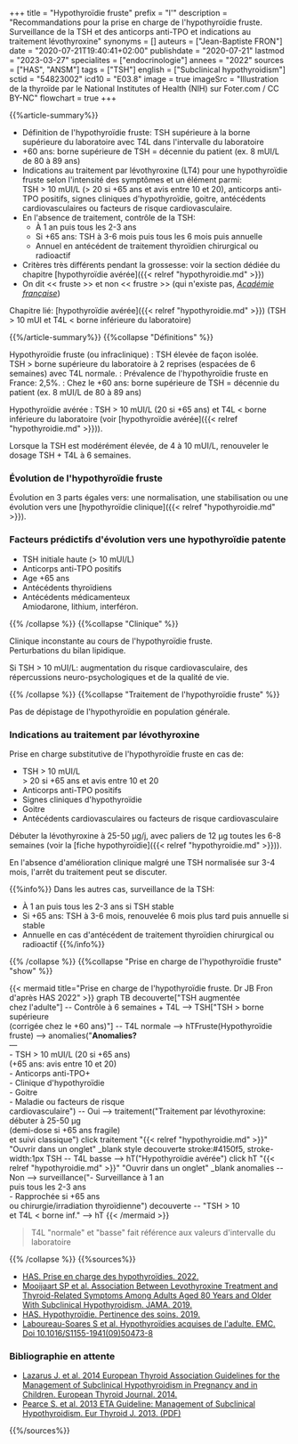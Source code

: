 +++
title = "Hypothyroïdie fruste"
prefix = "l'"
description = "Recommandations pour la prise en charge de l'hypothyroïdie fruste. Surveillance de la TSH et des anticorps anti-TPO et indications au traitement lévothyroxine"
synonyms = []
auteurs = ["Jean-Baptiste FRON"]
date = "2020-07-21T19:40:41+02:00"
publishdate = "2020-07-21"
lastmod = "2023-03-27"
specialites = ["endocrinologie"]
annees = "2022"
sources = ["HAS", "ANSM"]
tags = ["TSH"]
english = ["Subclinical hypothyroidism"]
sctid = "54823002"
icd10 = "E03.8"
image = true
imageSrc = "Illustration de la thyroïde par le National Institutes of Health (NIH) sur Foter.com / CC BY-NC"
flowchart = true
+++

{{%article-summary%}}

- Définition de l'hypothyroïdie fruste: TSH supérieure à la borne supérieure du laboratoire avec T4L dans l'intervalle du laboratoire
- +60 ans: borne supérieure de TSH = décennie du patient (ex. 8 mUI/L de 80 à 89 ans)
- Indications au traitement par lévothyroxine (LT4) pour une hypothyroïdie fruste selon l'intensité des symptômes et un élément parmi:  
  TSH > 10 mUI/L (> 20 si +65 ans et avis entre 10 et 20), anticorps anti-TPO positifs, signes cliniques d'hypothyroïdie, goitre, antécédents cardiovasculaires ou facteurs de risque cardiovasculaire.
- En l'absence de traitement, contrôle de la TSH:
  - À 1 an puis tous les 2-3 ans
  - Si +65 ans: TSH à 3-6 mois puis tous les 6 mois puis annuelle
  - Annuel en antécédent de traitement thyroïdien chirurgical ou radioactif
- Critères très différents pendant la grossesse: voir la section dédiée du chapitre [hypothyroïdie avérée]({{< relref "hypothyroidie.md" >}})
- On dit << fruste >> et non << frustre >> (qui n'existe pas, *[Académie française](https://www.dictionnaire-academie.fr/article/A9F1803)*)

Chapitre lié: [hypothyroïdie avérée]({{< relref "hypothyroidie.md" >}}) (TSH > 10 mUI et T4L < borne inférieure du laboratoire)

{{%/article-summary%}}
{{%collapse "Définitions" %}}

Hypothyroïdie fruste (ou infraclinique)
: TSH élevée de façon isolée.  
TSH > borne supérieure du laboratoire à 2 reprises (espacées de 6 semaines) avec T4L normale.
: Prévalence de l'hypothyroïdie fruste en France: 2,5%.
: Chez le +60 ans: borne supérieure de TSH = décennie du patient (ex. 8 mUI/L de 80 à 89 ans)

Hypothyroïdie avérée
: TSH > 10 mUI/L (20 si +65 ans) et T4L < borne inférieure du laboratoire (voir [hypothyroïdie avérée]({{< relref "hypothyroidie.md" >}})).

Lorsque la TSH est modérément élevée, de 4 à 10 mUI/L, renouveler le dosage TSH + T4L à 6 semaines.

### Évolution de l'hypothyroïdie fruste

Évolution en 3 parts égales vers: une normalisation, une stabilisation ou une évolution vers une [hypothyroïdie clinique]({{< relref "hypothyroidie.md" >}}).

### Facteurs prédictifs d'évolution vers une hypothyroïdie patente

- TSH initiale haute (> 10 mUI/L)
- Anticorps anti-TPO positifs
- Age +65 ans
- Antécédents thyroïdiens
- Antécédents médicamenteux  
  Amiodarone, lithium, interféron.

{{% /collapse %}}
{{%collapse "Clinique" %}}

Clinique inconstante au cours de l'hypothyroïdie fruste.  
Perturbations du bilan lipidique.

Si TSH > 10 mUI/L: augmentation du risque cardiovasculaire, des répercussions neuro-psychologiques et de la qualité de vie.

{{% /collapse %}}
{{%collapse "Traitement de l'hypothyroïdie fruste" %}}

Pas de dépistage de l'hypothyroïdie en population générale.

### Indications au traitement par lévothyroxine

Prise en charge substitutive de l'hypothyroïdie fruste en cas de:

- TSH > 10 mUI/L  
  \> 20 si +65 ans et avis entre 10 et 20
- Anticorps anti-TPO positifs
- Signes cliniques d'hypothyroïdie
- Goitre
- Antécédents cardiovasculaires ou facteurs de risque cardiovasculaire

Débuter la lévothyroxine à 25-50 µg/j, avec paliers de 12 µg toutes les 6-8 semaines (voir la [fiche hypothyroïdie]({{< relref "hypothyroidie.md" >}})).

En l'absence d'amélioration clinique malgré une TSH normalisée sur 3-4 mois, l'arrêt du traitement peut se discuter.

{{%info%}}
Dans les autres cas, surveillance de la TSH:

- À 1 an puis tous les 2-3 ans si TSH stable
- Si +65 ans: TSH à 3-6 mois, renouvelée 6 mois plus tard puis annuelle si stable
- Annuelle en cas d'antécédent de traitement thyroïdien chirurgical ou radioactif
{{%/info%}}

{{% /collapse %}}
{{%collapse "Prise en charge de l'hypothyroïdie fruste" "show" %}}

{{< mermaid title="Prise en charge de l'hypothyroïdie fruste. Dr JB Fron d'après HAS 2022" >}}
graph TB
  decouverte["TSH augmentée<br>chez l'adulte"] -- Contrôle à 6 semaines + T4L --> TSH["TSH &gt; borne supérieure<br>(corrigée chez le +60 ans)"] -- T4L normale --> hTFruste(Hypothyroïdie fruste) --> anomalies("<b>Anomalies?</b><br>—<br>- TSH &gt; 10 mUI/L (20 si +65 ans)<br>(+65 ans: avis entre 10 et 20)<br>- Anticorps anti-TPO+<br>- Clinique d'hypothyroïdie<br>- Goitre<br>- Maladie ou facteurs de risque<br>cardiovasculaire") -- Oui --> traitement("Traitement par lévothyroxine:<br>débuter à 25-50 µg<br>(demi-dose si +65 ans fragile)<br>et suivi classique")
  click traitement "{{< relref "hypothyroidie.md" >}}" "Ouvrir dans un onglet" _blank
  style decouverte stroke:#4150f5, stroke-width:1px
  TSH -- T4L basse --> hT("Hypothyroïdie avérée")
    click hT "{{< relref "hypothyroidie.md" >}}" "Ouvrir dans un onglet" _blank
    anomalies -- Non --> surveillance("- Surveillance à 1 an<br>puis tous les 2-3 ans<br>- Rapprochée si +65 ans<br>ou chirurgie/irradiation thyroïdienne")
  decouverte -- "TSH &gt; 10<br>et T4L &lt; borne inf." --> hT
{{< /mermaid >}}

> T4L "normale" et "basse" fait référence aux valeurs d'intervalle du laboratoire

{{% /collapse %}}
{{%sources%}}

- [HAS. Prise en charge des hypothyroïdies. 2022.](https://www.has-sante.fr/jcms/p_3216305/fr/prise-en-charge-des-dysthyroidies-chez-l-adulte)
- [Mooijaart SP et al. Association Between Levothyroxine Treatment and Thyroid-Related Symptoms Among Adults Aged 80 Years and Older With Subclinical Hypothyroidism. JAMA. 2019.](https://doi.org/10.1001/jama.2019.17274)
- [HAS. Hypothyroïdie. Pertinence des soins. 2019.](https://www.has-sante.fr/portail/jcms/c_2910740/fr/pertinence-des-soins-hypothyroidie)
- [Laboureau-Soares S et al. Hypothyroïdies acquises de l'adulte. EMC. Doi 10.1016/S1155-1941(09)50473-8](https://www.em-consulte.com/article/224074/hypothyroidie-acquise-de-l-adulte)

### Bibliographie en attente

- [Lazarus J. et al. 2014 European Thyroid Association Guidelines for the Management of Subclinical Hypothyroidism in Pregnancy and in Children. European Thyroid Journal. 2014.](https://etj.bioscientifica.com/view/journals/etj/3/2/ETJ362597.xml)
- [Pearce S. et al. 2013 ETA Guideline: Management of Subclinical Hypothyroidism. Eur Thyroid J. 2013. (PDF)](https://www.eurothyroid.com/files/download/ETA-Guideline-Management-of-Subclinical-Hypothyroidism.pdf)

{{%/sources%}}
